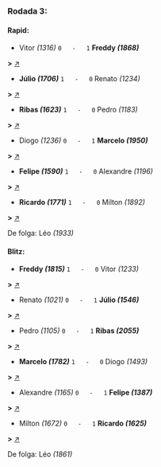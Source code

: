 ### Rodada 3:

#### Rapid:

* Vitor *(1316)* `0   -   1` **Freddy *(1868)*** 

**>** [↗](https://www.lichess.org/mPoMdB5X)
* **Júlio *(1706)*** `1   -   0` Renato *(1234)* 

**>** [↗](https://www.lichess.org/UoTKilWT)
* **Ribas *(1623)*** `1   -   0` Pedro *(1183)* 

**>** [↗](https://www.lichess.org/rwRiLi0u)
* Diogo *(1236)* `0   -   1` **Marcelo *(1950)*** 

**>** [↗](https://www.lichess.org/iTEYyYuH)
* **Felipe *(1590)*** `1   -   0` Alexandre *(1196)* 

**>** [↗](https://www.lichess.org/AjfNFS7V)
* **Ricardo *(1771)*** `1   -   0` Milton *(1892)* 

**>** [↗](https://www.lichess.org/ONIds6vg)

De folga: Léo *(1933)*

#### Blitz:

* **Freddy *(1815)*** `1   -   0` Vitor *(1233)* 

**>** [↗](https://www.lichess.org/2NkAyca4)
* Renato *(1021)* `0   -   1` **Júlio *(1546)*** 

**>** [↗](https://www.lichess.org/sGYNFcf4)
* Pedro *(1105)* `0   -   1` **Ribas *(2055)*** 

**>** [↗](https://www.lichess.org/XPb1HyYk)
* **Marcelo *(1782)*** `1   -   0` Diogo *(1493)* 

**>** [↗](https://www.lichess.org/5TFXe391)
* Alexandre *(1165)* `0   -   1` **Felipe *(1387)*** 

**>** [↗](https://www.lichess.org/Ph54JBSv)
* Milton *(1672)* `0   -   1` **Ricardo *(1625)*** 

**>** [↗](https://www.lichess.org/fWgQh4gz)

De folga: Léo *(1861)*

